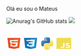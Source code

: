 Olá eu sou o Mateus


![Anurag's GitHub stats](https://github-readme-stats.vercel.app/api?username=MateusMunaro&theme=dracula&show_icons=true)
<img height="180em" src="https://github-readme-stats.vercel.app/api/top-langs/?username=MateusMunaro&layout=compact&langs_count=7&theme=dark"/>




<div style="display: inline_block"><br>
<img align="center" alt="Luis-HTML" height="30" width="40" src="https://raw.githubusercontent.com/devicons/devicon/master/icons/html5/html5-original.svg">
<img align="center" alt="Luis-CSS" height="30" width="40" src="https://raw.githubusercontent.com/devicons/devicon/master/icons/css3/css3-original.svg">
<img align="center" alt="Luis-python" height="40" width="40" src="https://raw.githubusercontent.com/devicons/devicon/master/icons/python/python-original.svg">
<img align="center" alt="Luis-Js" height="30" width="40" src="https://raw.githubusercontent.com/devicons/devicon/master/icons/javascript/javascript-plain.svg">
